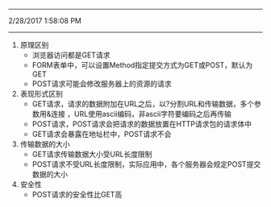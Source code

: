 ----------
2/28/2017 1:58:08 PM 

----------
1. 原理区别
	- 浏览器访问都是GET请求
	- FORM表单中，可以设置Method指定提交方式为GET或POST，默认为GET
	- POST请求可能会修改服务器上的资源的请求
2. 表现形式区别
	- GET请求，请求的数据附加在URL之后，以?分割URL和传输数据，多个参数用&连接 ，URL使用ascii编码，非ascii字符要编码之后再传输
	- POST请求，POST请求会把请求的数据放置在HTTP请求包的请求体中
	- GET请求会暴露在地址栏中，POST请求不会
3. 传输数据的大小
	- GET请求传输数据大小受URL长度限制
	- POST请求不受URL长度限制，实际应用中，各个服务器会规定POST提交数据的大小
4. 安全性
	- POST请求的安全性比GET高